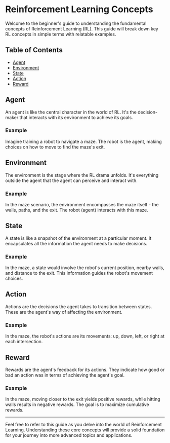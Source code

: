 # Reinforcement Learning Concepts

Welcome to the beginner's guide to understanding the fundamental concepts of Reinforcement Learning (RL). This guide will break down key RL concepts in simple terms with relatable examples.

## Table of Contents

- [Agent](#agent)
- [Environment](#environment)
- [State](#state)
- [Action](#action)
- [Reward](#reward)

## Agent

An agent is like the central character in the world of RL. It's the decision-maker that interacts with its environment to achieve its goals.

### Example

Imagine training a robot to navigate a maze. The robot is the agent, making choices on how to move to find the maze's exit.

## Environment

The environment is the stage where the RL drama unfolds. It's everything outside the agent that the agent can perceive and interact with.

### Example

In the maze scenario, the environment encompasses the maze itself - the walls, paths, and the exit. The robot (agent) interacts with this maze.

## State

A state is like a snapshot of the environment at a particular moment. It encapsulates all the information the agent needs to make decisions.

### Example

In the maze, a state would involve the robot's current position, nearby walls, and distance to the exit. This information guides the robot's movement choices.

## Action

Actions are the decisions the agent takes to transition between states. These are the agent's way of affecting the environment.

### Example

In the maze, the robot's actions are its movements: up, down, left, or right at each intersection.

## Reward

Rewards are the agent's feedback for its actions. They indicate how good or bad an action was in terms of achieving the agent's goal.

### Example

In the maze, moving closer to the exit yields positive rewards, while hitting walls results in negative rewards. The goal is to maximize cumulative rewards.

---

Feel free to refer to this guide as you delve into the world of Reinforcement Learning. Understanding these core concepts will provide a solid foundation for your journey into more advanced topics and applications.


